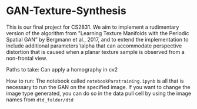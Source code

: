 # GAN-Texture-Synthesis

This is our final project for CS2831. We aim to implement a rudimentary version of the algorithm from "Learning Texture Manifolds with the Periodic Spatial GAN” by Bergmann et al., 2017, and to extend the implementation to include additional parameters \alpha that can accommodate perspective distortion that is caused when a planar texture sample is observed from a non-frontal view.

Paths to take: Can apply a homography in cv2

How to run:
The notebook called `notebookParatraining.ipynb` is all that is necessary to run the GAN on the specified image. If you want to change the image type generated, you can do so in the data pull cell by using the image names from `dtd_folder/dtd`
